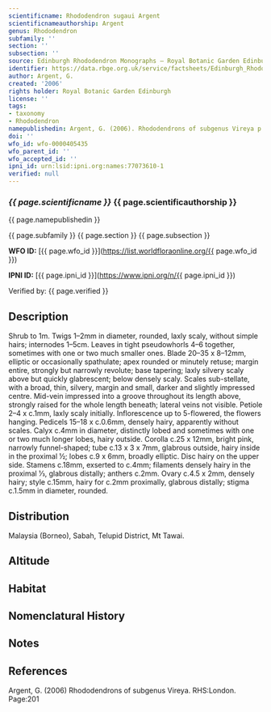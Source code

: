 ```yaml
---
scientificname: Rhododendron sugaui Argent
scientificnameauthorship: Argent
genus: Rhododendron
subfamily: ''
section: ''
subsection: ''
source: Edinburgh Rhododendron Monographs – Royal Botanic Garden Edinburgh
identifier: https://data.rbge.org.uk/service/factsheets/Edinburgh_Rhododendron_Monographs.xhtml
author: Argent, G.
created: '2006'
rights holder: Royal Botanic Garden Edinburgh
license: ''
tags:
- taxonomy
- Rhododendron
namepublishedin: Argent, G. (2006). Rhododendrons of subgenus Vireya p.201
doi: ''
wfo_id: wfo-0000405435
wfo_parent_id: ''
wfo_accepted_id: ''
ipni_id: urn:lsid:ipni.org:names:77073610-1
verified: null
---
```

### _{{ page.scientificname }}_ {{ page.scientificauthorship }}
 {{ page.namepublishedin }}

{{ page.subfamily }} {{ page.section }} {{ page.subsection }}

**WFO ID:** [{{ page.wfo_id }}](https://list.worldfloraonline.org/{{ page.wfo_id }})

**IPNI ID:** [{{ page.ipni_id }}](https://www.ipni.org/n/{{ page.ipni_id }})

Verified by: {{ page.verified }}



## Description
Shrub to 1m. Twigs 1–2mm in diameter, rounded, laxly scaly, without simple hairs; internodes 1–5cm. Leaves in tight pseudowhorls 4–6 together, sometimes with one or two much smaller ones. Blade 20–35 x 8–12mm, elliptic or occasionally spathulate; apex rounded or minutely retuse; margin entire, strongly but narrowly revolute; base tapering; laxly silvery scaly above but quickly glabrescent; below densely scaly. Scales sub-stellate, with a broad, thin, silvery, margin and small, darker and slightly impressed centre. Mid-vein impressed into a groove throughout its length above, strongly raised for the whole length beneath; lateral veins not visible. Petiole 2–4 x c.1mm, laxly scaly initially. Inflorescence up to 5-flowered, the flowers hanging. Pedicels 15–18 x c.0.6mm, densely hairy, apparently without scales. Calyx c.4mm in diameter, distinctly lobed and sometimes with one or two much longer lobes, hairy outside. Corolla c.25 x 12mm, bright pink, narrowly funnel-shaped; tube c.13 x 3 x 7mm, glabrous outside, hairy inside in the proximal ½; lobes c.9 x 6mm, broadly elliptic. Disc hairy on the upper side. Stamens c.18mm, exserted to c.4mm; filaments densely hairy in the proximal 1⁄3, glabrous distally; anthers c.2mm. Ovary c.4.5 x 2mm, densely hairy; style c.15mm, hairy for c.2mm proximally, glabrous distally; stigma c.1.5mm in diameter, rounded.

## Distribution
Malaysia (Borneo), Sabah, Telupid District, Mt Tawai.

## Altitude


## Habitat


## Nomenclatural History

                       
## Notes


## References

Argent, G. (2006) Rhododendrons of subgenus Vireya. RHS:London. Page:201
